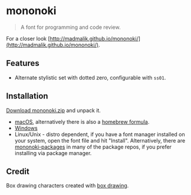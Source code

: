 # mononoki

> A font for programming and code review.

For a closer look [http://madmalik.github.io/mononoki/](http://madmalik.github.io/mononoki/).

## Features

* Alternate stylistic set with dotted zero, configurable with `ss01`.

## Installation

[Download mononoki.zip](https://github.com/madmalik/mononoki/releases/download/1.6/mononoki.zip) and unpack it.
* [macOS](http://support.apple.com/kb/HT2509), alternatively there is also a [homebrew formula](https://github.com/Homebrew/homebrew-cask-fonts/blob/master/Casks/font-mononoki.rb).
* [Windows](https://support.microsoft.com/en-us/office/add-a-font-b7c5f17c-4426-4b53-967f-455339c564c1)
* Linux/Unix - distro dependent, if you have a font manager installed on your system, open the font file and hit "Install". Alternatively, there are [mononoki-packages](https://repology.org/project/fonts:mononoki/versions) in many of the package repos, if you prefer installing via package manager.

## Credit

Box drawing characters created with [box drawing](https://github.com/adobe-type-tools/box-drawing).
